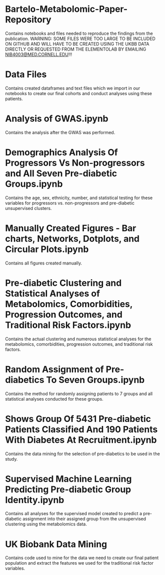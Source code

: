 # Bartelo-Metabolomic-Paper-Repository
Contains notebooks and files needed to reproduce the findings from the publication. WARNING: SOME FILES WERE TOO LARGE TO BE INCLUDED ON GITHUB AND WILL HAVE TO BE CREATED USING THE UKBB DATA DIRECTLY OR REQUESTED FROM THE ELEMENTOLAB BY EMAILING NIB4003@MED.CORNELL.EDU!!!

# Data Files
Contains created dataframes and text files which we import in our notebooks to create our final cohorts and conduct analyses using these patients. 

# Analysis of GWAS.ipynb
Contains the analysis after the GWAS was performed.

# Demographics Analysis Of Progressors Vs Non-progressors and All Seven Pre-diabetic Groups.ipynb
Contains the age, sex, ethnicity, number, and statistical testing for these variables for progressors vs. non-progressors and pre-diabetic unsupervised clusters.

# Manually Created Figures - Bar charts, Networks, Dotplots, and Circular Plots.ipynb
Contains all figures created manually.

# Pre-diabetic Clustering and Statistical Analyses of Metabolomics, Comorbidities, Progression Outcomes, and Traditional Risk Factors.ipynb
Contains the actual clustering and numerous statistical analyses for the metabolomics, comorbidities, progression outcomes, and traditional risk factors. 

# Random Assignment of Pre-diabetics To Seven Groups.ipynb
Contains the method for randomly assigning patients to 7 groups and all statistical analyses conducted for these groups.

# Shows Group Of 5431 Pre-diabetic Patients Classified And 190 Patients With Diabetes At Recruitment.ipynb
Contains the data mining for the selection of pre-diabetics to be used in the study.

# Supervised Machine Learning Predicting Pre-diabetic Group Identity.ipynb
Contains all analyses for the supervised model created to predict a pre-diabetic assignment into their assigned group from the unsupervised clustering using the metabolomics data.

# UK Biobank Data Mining
Contains code used to mine for the data we need to create our final patient population and extract the features we used for the traditional risk factor variables.
